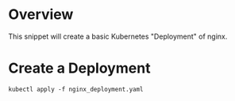 # Overview

This snippet will create a basic Kubernetes "Deployment" of nginx.

# Create a Deployment

`kubectl apply -f nginx_deployment.yaml`
